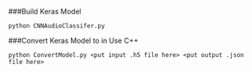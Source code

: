 ###Build Keras Model

```
python CNNAudioClassifer.py
```



###Convert Keras Model to in Use C++
```
python ConvertModel.py <put input .h5 file here> <put output .json file here>
```